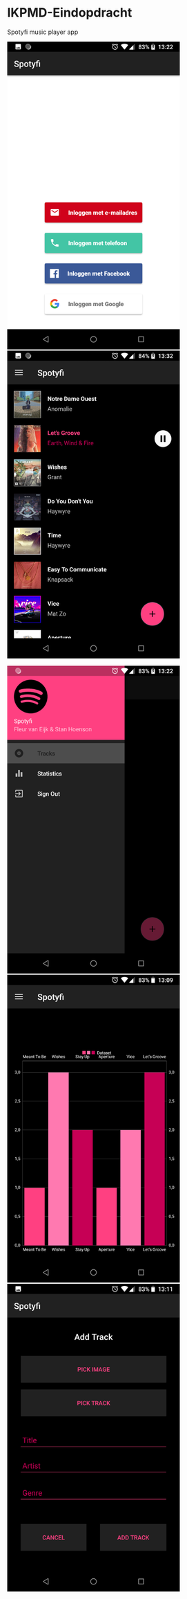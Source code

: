# IKPMD-Eindopdracht
Spotyfi music player app



<img src="https://github.com/fleurvaneijk/IKPMD-Eindopdracht/blob/master/images/SignIn.png" alt="alt text" width="400">         <img src="https://github.com/fleurvaneijk/IKPMD-Eindopdracht/blob/master/images/Tracks_Playing.png" alt="alt text" width="400">

<img src="https://github.com/fleurvaneijk/IKPMD-Eindopdracht/blob/master/images/NavigationDrawer.png" alt="alt text" width="400">       <img src="https://github.com/fleurvaneijk/IKPMD-Eindopdracht/blob/master/images/Statistics.png" alt="alt text" width="400">  
<img src="https://github.com/fleurvaneijk/IKPMD-Eindopdracht/blob/master/images/AddTrack.png" alt="alt text" width="400">
